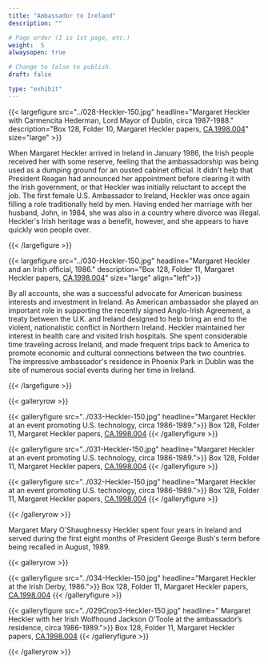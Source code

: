 ```yaml
---
title: "Ambassador to Ireland"
description: ""

# Page order (1 is 1st page, etc.)
weight:  5
alwaysopen: true

# Change to false to publish.
draft: false

type: "exhibit"
---
```


{{< largefigure src="../028-Heckler-150.jpg"
                headline="Margaret Heckler with Carmencita Hederman, Lord Mayor of Dublin, circa 1987-1988."
                description="Box 128, Folder 10, Margaret Heckler papers, [CA.1998.004](https://bc-primo.hosted.exlibrisgroup.com/permalink/f/l6ucgu/ALMA-BC21361016800001021)"
                size="large" >}}


When Margaret Heckler arrived in Ireland in January 1986, the Irish people received her with some reserve, feeling that the ambassadorship was being used as a dumping ground for an ousted cabinet official. It didn't help that President Reagan had announced her appointment before clearing it with the Irish government, or that Heckler was initially reluctant to accept the job. The first female U.S. Ambassador to Ireland, Heckler was once again filling a role traditionally held by men. Having ended her marriage with her husband, John, in 1984, she was also in a country where divorce was illegal. Heckler's Irish heritage was a benefit, however, and she appears to have quickly won people over.

{{< /largefigure >}}

{{< largefigure src="../030-Heckler-150.jpg"
                headline="Margaret Heckler and an Irish official, 1986."
                description="Box 128, Folder 11, Margaret Heckler papers, [CA.1998.004](https://bc-primo.hosted.exlibrisgroup.com/permalink/f/l6ucgu/ALMA-BC21361016800001021)"
                size="large"
				align="left">}}


By all accounts, she was a successful advocate for American business interests and investment in Ireland. As American ambassador she played an important role in supporting the recently signed Anglo-Irish Agreement, a treaty between the U.K. and Ireland designed to help bring an end to the violent, nationalistic conflict in Northern Ireland. Heckler maintained her interest in health care and visited Irish hospitals. She spent considerable time traveling across Ireland, and made frequent trips back to America to promote economic and cultural connections between the two countries. The impressive ambassador's residence in Phoenix Park in Dublin was the site of numerous social events during her time in Ireland.

{{< /largefigure >}}

{{< galleryrow >}}


{{< galleryfigure src="../033-Heckler-150.jpg"
           headline="Margaret Heckler at an event promoting U.S. technology, circa 1986-1989.">}} Box 128, Folder 11, Margaret Heckler papers, [CA.1998.004](https://bc-primo.hosted.exlibrisgroup.com/permalink/f/l6ucgu/ALMA-BC21361016800001021)
{{< /galleryfigure >}}

{{< galleryfigure src="../031-Heckler-150.jpg"
           headline="Margaret Heckler at an event promoting U.S. technology, circa 1986-1989.">}} Box 128, Folder 11, Margaret Heckler papers, [CA.1998.004](https://bc-primo.hosted.exlibrisgroup.com/permalink/f/l6ucgu/ALMA-BC21361016800001021)
{{< /galleryfigure >}}


{{< galleryfigure src="../032-Heckler-150.jpg"
           headline="Margaret Heckler at an event promoting U.S. technology, circa 1986-1989.">}} Box 128, Folder 11, Margaret Heckler papers, [CA.1998.004](https://bc-primo.hosted.exlibrisgroup.com/permalink/f/l6ucgu/ALMA-BC21361016800001021)
{{< /galleryfigure >}}



{{< /galleryrow >}}

Margaret Mary O'Shaughnessy Heckler spent four years in Ireland and served during the first eight months of President George Bush's term before being recalled in August, 1989.

{{< galleryrow >}}

{{< galleryfigure src="../034-Heckler-150.jpg"
           headline="Margaret Heckler at the Irish Derby, 1986.">}} Box 128, Folder 11, Margaret Heckler papers, [CA.1998.004](https://bc-primo.hosted.exlibrisgroup.com/permalink/f/l6ucgu/ALMA-BC21361016800001021)
{{< /galleryfigure >}}

{{< galleryfigure src="../029Crop3-Heckler-150.jpg"
           headline=" Margaret Heckler with her Irish Wolfhound Jackson O’Toole at the ambassador’s residence, circa 1986-1989.">}} Box 128, Folder 11, Margaret Heckler papers, [CA.1998.004](https://bc-primo.hosted.exlibrisgroup.com/permalink/f/l6ucgu/ALMA-BC21361016800001021)
{{< /galleryfigure >}}


{{< /galleryrow >}}

